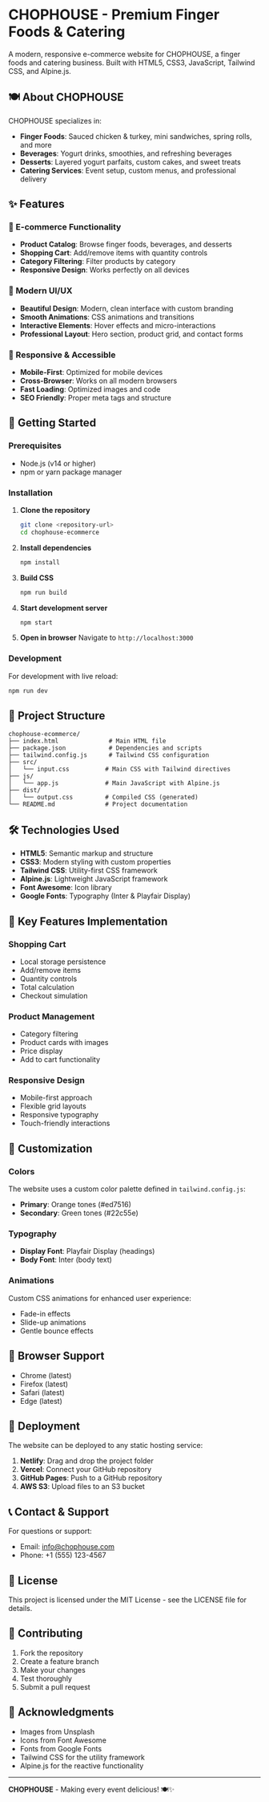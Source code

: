 # CHOPHOUSE - Premium Finger Foods & Catering

A modern, responsive e-commerce website for CHOPHOUSE, a finger foods and catering business. Built with HTML5, CSS3, JavaScript, Tailwind CSS, and Alpine.js.

## 🍽️ About CHOPHOUSE

CHOPHOUSE specializes in:
- **Finger Foods**: Sauced chicken & turkey, mini sandwiches, spring rolls, and more
- **Beverages**: Yogurt drinks, smoothies, and refreshing beverages
- **Desserts**: Layered yogurt parfaits, custom cakes, and sweet treats
- **Catering Services**: Event setup, custom menus, and professional delivery

## ✨ Features

### 🛒 E-commerce Functionality
- **Product Catalog**: Browse finger foods, beverages, and desserts
- **Shopping Cart**: Add/remove items with quantity controls
- **Category Filtering**: Filter products by category
- **Responsive Design**: Works perfectly on all devices

### 🎨 Modern UI/UX
- **Beautiful Design**: Modern, clean interface with custom branding
- **Smooth Animations**: CSS animations and transitions
- **Interactive Elements**: Hover effects and micro-interactions
- **Professional Layout**: Hero section, product grid, and contact forms

### 📱 Responsive & Accessible
- **Mobile-First**: Optimized for mobile devices
- **Cross-Browser**: Works on all modern browsers
- **Fast Loading**: Optimized images and code
- **SEO Friendly**: Proper meta tags and structure

## 🚀 Getting Started

### Prerequisites
- Node.js (v14 or higher)
- npm or yarn package manager

### Installation

1. **Clone the repository**
   ```bash
   git clone <repository-url>
   cd chophouse-ecommerce
   ```

2. **Install dependencies**
   ```bash
   npm install
   ```

3. **Build CSS**
   ```bash
   npm run build
   ```

4. **Start development server**
   ```bash
   npm start
   ```

5. **Open in browser**
   Navigate to `http://localhost:3000`

### Development

For development with live reload:
```bash
npm run dev
```

## 📁 Project Structure

```
chophouse-ecommerce/
├── index.html              # Main HTML file
├── package.json            # Dependencies and scripts
├── tailwind.config.js      # Tailwind CSS configuration
├── src/
│   └── input.css          # Main CSS with Tailwind directives
├── js/
│   └── app.js             # Main JavaScript with Alpine.js
├── dist/
│   └── output.css         # Compiled CSS (generated)
└── README.md              # Project documentation
```

## 🛠️ Technologies Used

- **HTML5**: Semantic markup and structure
- **CSS3**: Modern styling with custom properties
- **Tailwind CSS**: Utility-first CSS framework
- **Alpine.js**: Lightweight JavaScript framework
- **Font Awesome**: Icon library
- **Google Fonts**: Typography (Inter & Playfair Display)

## 🎯 Key Features Implementation

### Shopping Cart
- Local storage persistence
- Add/remove items
- Quantity controls
- Total calculation
- Checkout simulation

### Product Management
- Category filtering
- Product cards with images
- Price display
- Add to cart functionality

### Responsive Design
- Mobile-first approach
- Flexible grid layouts
- Responsive typography
- Touch-friendly interactions

## 🎨 Customization

### Colors
The website uses a custom color palette defined in `tailwind.config.js`:
- **Primary**: Orange tones (#ed7516)
- **Secondary**: Green tones (#22c55e)

### Typography
- **Display Font**: Playfair Display (headings)
- **Body Font**: Inter (body text)

### Animations
Custom CSS animations for enhanced user experience:
- Fade-in effects
- Slide-up animations
- Gentle bounce effects

## 📱 Browser Support

- Chrome (latest)
- Firefox (latest)
- Safari (latest)
- Edge (latest)

## 🚀 Deployment

The website can be deployed to any static hosting service:

1. **Netlify**: Drag and drop the project folder
2. **Vercel**: Connect your GitHub repository
3. **GitHub Pages**: Push to a GitHub repository
4. **AWS S3**: Upload files to an S3 bucket

## 📞 Contact & Support

For questions or support:
- Email: info@chophouse.com
- Phone: +1 (555) 123-4567

## 📄 License

This project is licensed under the MIT License - see the LICENSE file for details.

## 🤝 Contributing

1. Fork the repository
2. Create a feature branch
3. Make your changes
4. Test thoroughly
5. Submit a pull request

## 🎉 Acknowledgments

- Images from Unsplash
- Icons from Font Awesome
- Fonts from Google Fonts
- Tailwind CSS for the utility framework
- Alpine.js for the reactive functionality

---

**CHOPHOUSE** - Making every event delicious! 🍽️✨ 